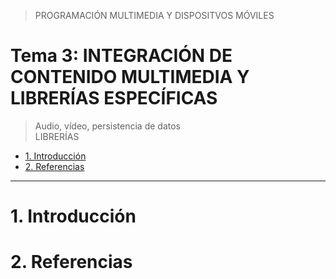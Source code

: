 > PROGRAMACIÓN MULTIMEDIA Y DISPOSITVOS MÓVILES

# Tema 3: INTEGRACIÓN DE CONTENIDO MULTIMEDIA Y LIBRERÍAS ESPECÍFICAS <!-- omit in toc -->
> Audio, vídeo, persistencia de datos  
> LIBRERÍAS



- [1. Introducción](#1-introducción)
- [2. Referencias](#2-referencias)



---


# 1. Introducción




# 2. Referencias